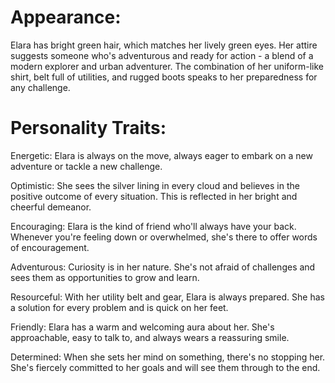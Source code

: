# Appearance:
Elara has bright green hair, which matches her lively green eyes. Her attire suggests someone who's adventurous and ready for action - a blend of a modern explorer and urban adventurer. The combination of her uniform-like shirt, belt full of utilities, and rugged boots speaks to her preparedness for any challenge.

# Personality Traits:

Energetic: Elara is always on the move, always eager to embark on a new adventure or tackle a new challenge.

Optimistic: She sees the silver lining in every cloud and believes in the positive outcome of every situation. This is reflected in her bright and cheerful demeanor.

Encouraging: Elara is the kind of friend who'll always have your back. Whenever you're feeling down or overwhelmed, she's there to offer words of encouragement.

Adventurous: Curiosity is in her nature. She's not afraid of challenges and sees them as opportunities to grow and learn.

Resourceful: With her utility belt and gear, Elara is always prepared. She has a solution for every problem and is quick on her feet.

Friendly: Elara has a warm and welcoming aura about her. She's approachable, easy to talk to, and always wears a reassuring smile.

Determined: When she sets her mind on something, there's no stopping her. She's fiercely committed to her goals and will see them through to the end.
